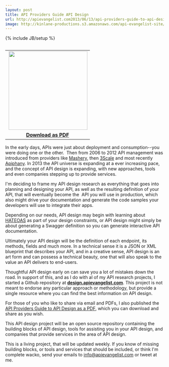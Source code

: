 ```yaml
---
layout: post
title: API Providers Guide API Design
url: http://apievangelist.com2013/06/13/api-providers-guide-to-api-design/
image: http://kinlane-productions.s3.amazonaws.com/api-evangelist-site/blog/api-evangelist-api-providers-guide-api-design-white-paper.png
---
```

{% include JB/setup %}<table width="250" align="right">
     <tbody>
          <tr>
               <td align="center">
                    <a href="http://design.apievangelist.com/" target="_blank"><img src="https://s3.amazonaws.com/kinlane-productions/whitepapers/api-evangelist-api-providers-guide-api-design-white-paper.png"  width="250" align="right" /></a>
               </td>
          </tr>
          <tr>
               <td align="center">
                    <strong><a href="http://bit.ly/151yBNn" target="_blank">Download as PDF</a></strong>
               </td>
          </tr>
     </tbody>
</table>
<p>
     In the early days, APIs were just about deployment and consumption--you were doing one or the other.  Then from 2006 to 2012 API management was introduced from providers like <a title="Mashery" href="http://www.apievangelist.com/2013/06/10/history-of-apis-mashery/">Mashery</a>, then <a title="3Scale" href="http://3Scale.net">3Scale</a> and most recently <a title="Apiphany" href="http://apiphany.com">Apiphany</a>. In 2013 the API universe is expanding at a ever increasing pace, and the concept of API design is expanding, with new approaches, tools and even companies stepping up to provide services.
</p>
<p>
     I'm deciding to frame my API design research as everything that goes into planning and designing your API, as well as the resulting definition of your API, that will eventually become the  API you will use in production, which also might drive your documentation and generate the code samples your developers will use to integrate their apps.
</p>
<p>
     Depending on our needs, API design may begin with learning about <a href="http://en.wikipedia.org/wiki/HATEOAS">HATEOAS</a> as part of your design constraints, or API design might simply be about generating a Swagger definition so you can generate interactive API documentation.
</p>
<p>
     Ultimately your API design will be the definition of each endpoint, its methods, fields and much more. In a technical sense it is a JSON or XML blueprint that describes your API, and in a creative sense, API design is an art form and can possess a technical beauty, one that will also speak to the value an API delivers to end-users.
</p>
<p>
     Thoughtful API design early on can save you a lot of mistakes down the road. In support of this, and as I do with al of my API research projects, I started a Github repository at <strong><a title="API Design" href="http://design.apievangelist.com">design.apievangelist.com</a></strong>. This project is not meant to endorse any particular approach or methodology, but provide a single resource where you can find the best information on API design. 
</p>
<p>
     For those of you who like to share via email and PDFs, I also published the <a href="http://bit.ly/151yBNn">API Providers Guide to API Design as a PDF</a>, which you can download and share as you wish.  
</p>
<p>
     This API design project will be an open source repository containing the building blocks of API design, tools for assisting you in your API design, and companies that provide services in the area of API design.
</p>
<p>
     This is a living project, that will be updated weekly. If you know of missing building blocks, or tools and services that should be included, or think I'm complete wacko, send your emails to <a href="mailto:info@apievangelist.com">info@apievangelist.com</a> or tweet at me.
</p>
